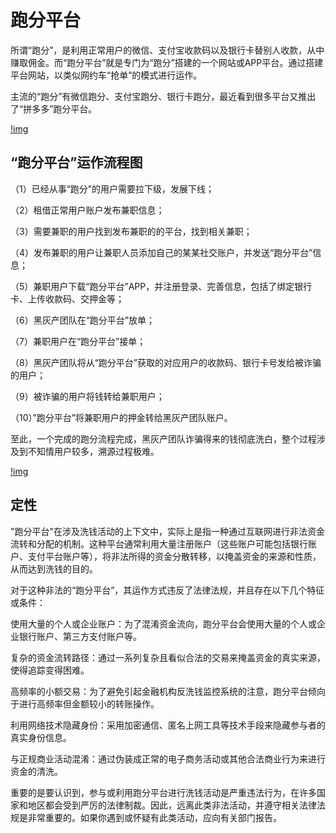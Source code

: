 # 跑分平台
所谓“跑分”，是利用正常用户的微信、支付宝收款码以及银行卡替别人收款，从中赚取佣金。而“跑分平台”就是专门为“跑分”搭建的一个网站或APP平台。通过搭建平台网站，以类似网约车“抢单”的模式进行运作。

主流的“跑分”有微信跑分、支付宝跑分、银行卡跑分，最近看到很多平台又推出了“拼多多”跑分平台。

[!img](paofen1.png)

## “跑分平台”运作流程图
（1）已经从事“跑分”的用户需要拉下级，发展下线；

（2）租借正常用户账户发布兼职信息；

（3）需要兼职的用户找到发布兼职的的平台，找到相关兼职；

（4）发布兼职的用户让兼职人员添加自己的某某社交账户，并发送“跑分平台”信息；

（5）兼职用户下载“跑分平台”APP，并注册登录、完善信息，包括了绑定银行卡、上传收款码、交押金等；

（6）黑灰产团队在“跑分平台”放单；

（7）兼职用户在“跑分平台”接单；

（8）黑灰产团队将从“跑分平台”获取的对应用户的收款码、银行卡号发给被诈骗的用户；

（9）被诈骗的用户将钱转给兼职用户；

（10）”跑分平台”将兼职用户的押金转给黑灰产团队账户。

至此，一个完成的跑分流程完成，黑灰产团队诈骗得来的钱彻底洗白，整个过程涉及到不知情用户较多，溯源过程极难。

[!img](paofen.2.png)

## 定性
"跑分平台"在涉及洗钱活动的上下文中，实际上是指一种通过互联网进行非法资金流转和分配的机制。这种平台通常利用大量注册账户（这些账户可能包括银行账户、支付平台账户等），将非法所得的资金分散转移，以掩盖资金的来源和性质，从而达到洗钱的目的。

对于这种非法的“跑分平台”，其运作方式违反了法律法规，并且存在以下几个特征或条件：

使用大量的个人或企业账户：为了混淆资金流向，跑分平台会使用大量的个人或企业银行账户、第三方支付账户等。

复杂的资金流转路径：通过一系列复杂且看似合法的交易来掩盖资金的真实来源，使得追踪变得困难。

高频率的小额交易：为了避免引起金融机构反洗钱监控系统的注意，跑分平台倾向于进行高频率但金额较小的转账操作。

利用网络技术隐藏身份：采用加密通信、匿名上网工具等技术手段来隐藏参与者的真实身份信息。

与正规商业活动混淆：通过伪装成正常的电子商务活动或其他合法商业行为来进行资金的清洗。

重要的是要认识到，参与或利用跑分平台进行洗钱活动是严重违法行为，在许多国家和地区都会受到严厉的法律制裁。因此，远离此类非法活动，并遵守相关法律法规是非常重要的。如果你遇到或怀疑有此类活动，应向有关部门报告。
